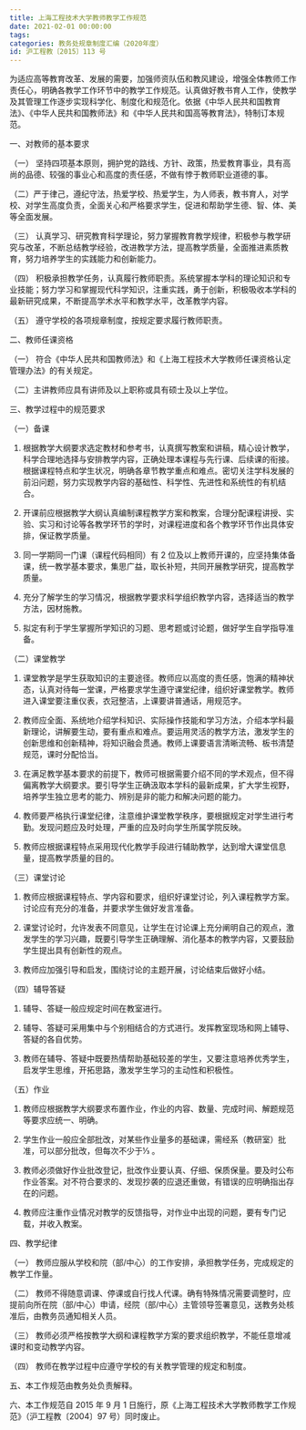 ```yaml
---
title: 上海工程技术大学教师教学工作规范
date: 2021-02-01 00:00:00
tags: 
categories: 教务处规章制度汇编（2020年度）
id: 沪工程教〔2015〕113 号
---
```


为适应高等教育改革、发展的需要，加强师资队伍和教风建设，增强全体教师工作责任心，明确各教学工作环节中的教学工作规范。认真做好教书育人工作，使教学及其管理工作逐步实现科学化、制度化和规范化。依据《中华人民共和国教育法》、《中华人民共和国教师法》和《中华人民共和国高等教育法》，特制订本规范。

一、对教师的基本要求

（一） 坚持四项基本原则，拥护党的路线、方针、政策，热爱教育事业，具有高尚的品德、较强的事业心和高度的责任感，不做有悖于教师职业道德的事。

（二）严于律己，遵纪守法，热爱学校、热爱学生，为人师表，教书育人，对学校、对学生高度负责，全面关心和严格要求学生，促进和帮助学生德、智、体、美等全面发展。

（三） 认真学习、研究教育科学理论，努力掌握教育教学规律，积极参与教学研究与改革，不断总结教学经验，改进教学方法，提高教学质量，全面推进素质教育，努力培养学生的实践能力和创新能力。

（四） 积极承担教学任务，认真履行教师职责。系统掌握本学科的理论知识和专业技能；努力学习和掌握现代科学知识，注重实践，勇于创新，积极吸收本学科的最新研究成果，不断提高学术水平和教学水平，改革教学内容。

（五） 遵守学校的各项规章制度，按规定要求履行教师职责。

二、教师任课资格

（一） 符合《中华人民共和国教师法》和《上海工程技术大学教师任课资格认定管理办法》的有关规定。

（二）主讲教师应具有讲师及以上职称或具有硕士及以上学位。

三、教学过程中的规范要求

（一）备课

1. 根据教学大纲要求选定教材和参考书，认真撰写教案和讲稿，精心设计教学，科学合理地选择与安排教学内容，正确处理本课程与先行课、后续课的衔接。根据课程特点和学生状况，明确各章节教学重点和难点。密切关注学科发展的前沿问题，努力实现教学内容的基础性、科学性、先进性和系统性的有机结合。

2. 开课前应根据教学大纲认真编制课程教学方案和教案，合理分配课程讲授、实验、实习和讨论等各教学环节的学时，对课程进度和各个教学环节作出具体安排，保证教学质量。

3. 同一学期同一门课（课程代码相同）有 2 位及以上教师开课的，应坚持集体备课，统一教学基本要求，集思广益，取长补短，共同开展教学研究，提高教学质量。

4. 充分了解学生的学习情况，根据教学要求科学组织教学内容，选择适当的教学方法，因材施教。

5. 拟定有利于学生掌握所学知识的习题、思考题或讨论题，做好学生自学指导准备。

（二）课堂教学

1. 课堂教学是学生获取知识的主要途径。教师应以高度的责任感，饱满的精神状态，认真对待每一堂课，严格要求学生遵守课堂纪律，组织好课堂教学。教师进入课堂要注重仪表，衣冠整洁，上课要讲普通话，用规范字。

2. 教师应全面、系统地介绍学科知识、实际操作技能和学习方法，介绍本学科最新理论，讲解要生动，要有重点和难点。要运用灵活的教学方法，激发学生的创新思维和创新精神，将知识融会贯通。教师上课要语言清晰流畅、板书清楚规范，课时分配恰当。

3. 在满足教学基本要求的前提下，教师可根据需要介绍不同的学术观点，但不得偏离教学大纲要求。要引导学生正确汲取本学科的最新成果，扩大学生视野，培养学生独立思考的能力、辨别是非的能力和解决问题的能力。

4. 教师要严格执行课堂纪律，注意维护课堂教学秩序，要根据规定对学生进行考勤。发现问题应及时处理，严重的应及时向学生所属学院反映。

5. 教师应根据课程特点采用现代化教学手段进行辅助教学，达到增大课堂信息量，提高教学质量的目的。

（三）课堂讨论

1. 教师应根据课程特点、学内容和要求，组织好课堂讨论，列入课程教学方案。讨论应有充分的准备，并要求学生做好发言准备。

2. 课堂讨论时，允许发表不同意见，让学生在讨论课上充分阐明自己的观点，激发学生的学习兴趣，既要引导学生正确理解、消化基本的教学内容，又要鼓励学生提出具有创新性的观点。

3. 教师应加强引导和启发，围绕讨论的主题开展，讨论结束后做好小结。

（四）辅导答疑

1. 辅导、答疑一般应规定时间在教室进行。

2. 辅导、答疑可采用集中与个别相结合的方式进行。发挥教室现场和网上辅导、答疑的各自优势。

3.  教师在辅导、答疑中既要热情帮助基础较差的学生，又要注意培养优秀学生，启发学生思维，开拓思路，激发学生学习的主动性和积极性。

（五）作业

1. 教师应根据教学大纲要求布置作业，作业的内容、数量、完成时间、解题规范等要求应统一、明确。

2. 学生作业一般应全部批改，对某些作业量多的基础课，需经系（教研室）批准，可以部分批改，但每次不少于⅓ 。

3. 教师必须做好作业批改登记，批改作业要认真、仔细、保质保量。要及时公布作业答案。对不符合要求的、发现抄袭的应退还重做，有错误的应明确指出存在的问题。

4. 教师应注重作业情况对教学的反馈指导，对作业中出现的问题，要有专门记载，并收入教案。

四、教学纪律

（一） 教师应服从学校和院（部/中心）的工作安排，承担教学任务，完成规定的教学工作量。

（二） 教师不得随意调课、停课或自行找人代课。确有特殊情况需要调整时，应提前向所在院（部/中心）申请，经院（部/中心）主管领导签署意见，送教务处核准后，由教务员通知相关人员。

（三） 教师必须严格按教学大纲和课程教学方案的要求组织教学，不能任意增减课时和变动教学内容。

（四） 教师在教学过程中应遵守学校的有关教学管理的规定和制度。

五、本工作规范由教务处负责解释。

六、本工作规范自 2015 年 9 月 1 日施行，原《上海工程技术大学教师教学工作规范》（沪工程教〔2004〕97 号）同时废止。
